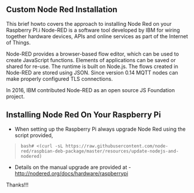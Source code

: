 

## Custom Node Red Installation 

This brief howto covers the approach to installing Node Red on your Raspberry PI.i Node-RED is a software tool developed by IBM for wiring together hardware devices, APIs and online services as part of the Internet of Things.

Node-RED provides a browser-based flow editor, which can be used to create JavaScript functions. Elements of applications can be saved or shared for re-use. The runtime is built on Node.js. The flows created in Node-RED are stored using JSON. Since version 0.14 MQTT nodes can make properly configured TLS connections.

In 2016, IBM contributed Node-RED as an open source JS Foundation project.

## Installing Node Red On Your Raspberry Pi

- When setting up the Raspberry Pi always upgrade Node Red using the script provided, 

> `bash# <(curl -sL https://raw.githubusercontent.com/node-red/raspbian-deb-package/master/resources/update-nodejs-and-nodered)` 

- Details on the manual upgrade are provided at - http://nodered.org/docs/hardware/raspberrypi 

Thanks!!!
